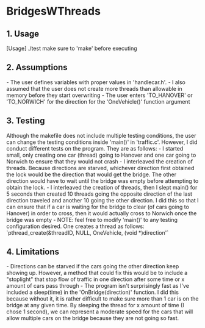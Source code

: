 # BridgesWThreads

<h2>1. Usage</h2>
<p>[Usage] ./test
make sure to 'make' before executing </p>

<h2>2. Assumptions </h2>
<p> - The user defines variables with proper values in 'handlecar.h'.
- I also assumed that the user does not create more threads than allowable in memory before they start overwriting
- The user enters 'TO_HANOVER' or 'TO_NORWICH' for the direction for the 'OneVehicle()' function argument</p>

<h2>3. Testing </h2>
<p>Although the makefile does not include multiple testing conditions, the user can change the testing conditions inside 'main()' in 'traffic.c'. However, I did conduct different tests on the program. They are as follows:
- I started small, only creating one car (thread) going to Hanover and one car going to Norwich to ensure that they would not crash
- I interleaved the creation of threads. Because directions are starved, whichever direction first obtained the lock would be the direction that would get the bridge. The other direction would have to wait until the bridge was empty before attempting to obtain the lock.
- I interleaved the creation of threads, then I slept main() for 5 seconds then created 10 threads going the opposite direction of the last direction traveled and another 10 going the other direction. I did this so that I can ensure that if a car is waiting for the bridge to clear (of cars going to Hanover) in order to cross, then it would actually cross to Norwich once the bridge was empty
- NOTE: feel free to modify 'main()' to any testing configuration desired. One creates a thread as follows: `pthread_create(&threadID, NULL, OneVehicle, (void *)direction'` </p>

<h2>4. Limitations </h2>
<p>- Directions can be starved if the cars going the other direction keep showing up. However, a method that could fix this would be to include a "stoplight" that stop flow of traffic in one direction after some time or x amount of cars pass through
- The program isn't surprisingly fast as I've included a sleep(time) in the 'OnBridge(direction)' function. I did this because without it, it is rather difficult to make sure more than 1 car is on the bridge at any given time. By sleeping the thread for x amount of time (I chose 1 second), we can represent a moderate speed for the cars that will allow multiple cars on the bridge because they are not going so fast. </p>
